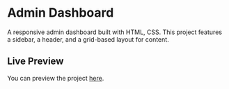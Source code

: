 # Admin Dashboard

A responsive admin dashboard built with HTML, CSS. This project features a sidebar, a header, and a grid-based layout for content.

## Live Preview

You can preview the project [here](https://rcasado.me/the-odin-project/intermediate-html-css/admin-dashboard/).